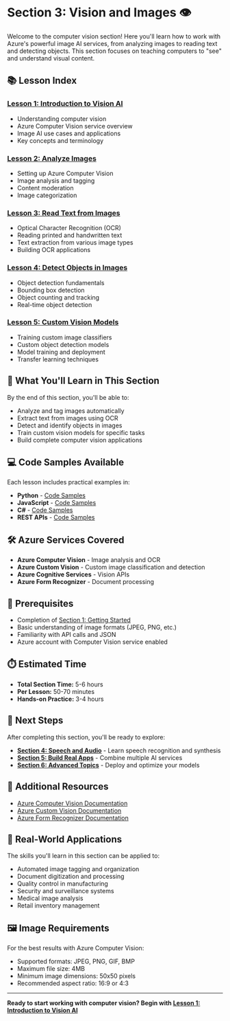 # Section 3: Vision and Images 👁️

Welcome to the computer vision section! Here you'll learn how to work with Azure's powerful image AI services, from analyzing images to reading text and detecting objects. This section focuses on teaching computers to "see" and understand visual content.

## 📚 Lesson Index

### [Lesson 1: Introduction to Vision AI](./01-Introduction-to-Vision-AI.md)
- Understanding computer vision
- Azure Computer Vision service overview
- Image AI use cases and applications
- Key concepts and terminology

### [Lesson 2: Analyze Images](./02-Analyze-Images.md)
- Setting up Azure Computer Vision
- Image analysis and tagging
- Content moderation
- Image categorization

### [Lesson 3: Read Text from Images](./03-Read-Text-from-Images.md)
- Optical Character Recognition (OCR)
- Reading printed and handwritten text
- Text extraction from various image types
- Building OCR applications

### [Lesson 4: Detect Objects in Images](./04-Detect-Objects-in-Images.md)
- Object detection fundamentals
- Bounding box detection
- Object counting and tracking
- Real-time object detection

### [Lesson 5: Custom Vision Models](./05-Custom-Vision-Models.md)
- Training custom image classifiers
- Custom object detection models
- Model training and deployment
- Transfer learning techniques

## 🎯 What You'll Learn in This Section

By the end of this section, you'll be able to:
- Analyze and tag images automatically
- Extract text from images using OCR
- Detect and identify objects in images
- Train custom vision models for specific tasks
- Build complete computer vision applications

## 💻 Code Samples Available

Each lesson includes practical examples in:
- **Python** - [Code Samples](../Code-Samples/Python/03-Vision-and-Images/)
- **JavaScript** - [Code Samples](../Code-Samples/JavaScript/03-Vision-and-Images/)
- **C#** - [Code Samples](../Code-Samples/CSharp/03-Vision-and-Images/)
- **REST APIs** - [Code Samples](../Code-Samples/REST/03-Vision-and-Images/)

## 🛠️ Azure Services Covered

- **Azure Computer Vision** - Image analysis and OCR
- **Azure Custom Vision** - Custom image classification and detection
- **Azure Cognitive Services** - Vision APIs
- **Azure Form Recognizer** - Document processing

## 🚀 Prerequisites

- Completion of [Section 1: Getting Started](../01-Getting-Started/README.md)
- Basic understanding of image formats (JPEG, PNG, etc.)
- Familiarity with API calls and JSON
- Azure account with Computer Vision service enabled

## ⏱️ Estimated Time

- **Total Section Time:** 5-6 hours
- **Per Lesson:** 50-70 minutes
- **Hands-on Practice:** 3-4 hours

## 🔗 Next Steps

After completing this section, you'll be ready to explore:
- **[Section 4: Speech and Audio](../04-Speech-and-Audio/README.md)** - Learn speech recognition and synthesis
- **[Section 5: Build Real Apps](../05-Build-Real-Apps/README.md)** - Combine multiple AI services
- **[Section 6: Advanced Topics](../06-Advanced-Topics/README.md)** - Deploy and optimize your models

## 📖 Additional Resources

- [Azure Computer Vision Documentation](https://docs.microsoft.com/azure/cognitive-services/computer-vision/)
- [Azure Custom Vision Documentation](https://docs.microsoft.com/azure/cognitive-services/custom-vision-service/)
- [Azure Form Recognizer Documentation](https://docs.microsoft.com/azure/cognitive-services/form-recognizer/)

## 🎯 Real-World Applications

The skills you'll learn in this section can be applied to:
- Automated image tagging and organization
- Document digitization and processing
- Quality control in manufacturing
- Security and surveillance systems
- Medical image analysis
- Retail inventory management

## 🖼️ Image Requirements

For the best results with Azure Computer Vision:
- Supported formats: JPEG, PNG, GIF, BMP
- Maximum file size: 4MB
- Minimum image dimensions: 50x50 pixels
- Recommended aspect ratio: 16:9 or 4:3

---

**Ready to start working with computer vision? Begin with [Lesson 1: Introduction to Vision AI](./01-Introduction-to-Vision-AI.md)** 